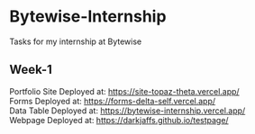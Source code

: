 # Bytewise-Internship
Tasks for my internship at Bytewise

## Week-1
Portfolio Site Deployed at: https://site-topaz-theta.vercel.app/ <br>
Forms Deployed at: https://forms-delta-self.vercel.app/ <br>
Data Table Deployed at: https://bytewise-internship.vercel.app/ <br>
Webpage Deployed at: https://darkjaffs.github.io/testpage/ <br>
